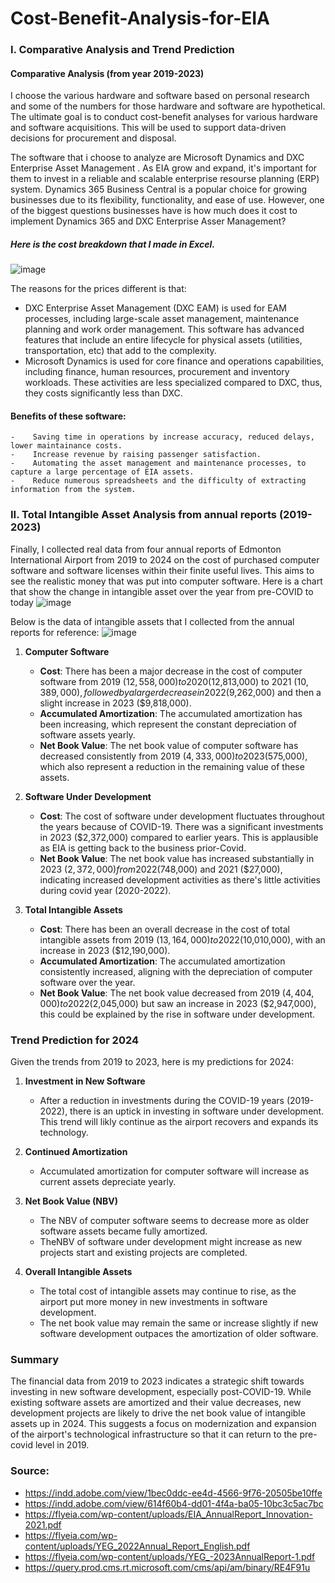 # Cost-Benefit-Analysis-for-EIA
### I. Comparative Analysis and Trend Prediction

#### **Comparative Analysis (from year 2019-2023)**

I choose the various hardware and software based on personal research and some of the numbers for those hardware and software are hypothetical. The ultimate goal is to conduct cost-benefit analyses for various hardware and software acquisitions. This will be used to support data-driven decisions for procurement and disposal.

The software that i choose to analyze are Microsoft Dynamics and DXC Enterprise Asset Management . As EIA grow and expand, it's important for them to invest in a reliable and scalable enterprise resourse planning (ERP) system. Dynamics 365 Business Central is a popular choice for growing businesses due to its flexibility, functionality, and ease of use. However, one of the biggest questions businesses have is how much does it cost to implement Dynamics 365 and DXC Enterprise Asser Management?

##### Here is the cost breakdown that I made in Excel. 
![image](https://github.com/missnhi/Cost-Benefit-Analysis-for-EIA/assets/62678881/f9f2ebd5-04a3-4f9b-b77a-11b4d514ab97)

The reasons for the prices different is that: 
- DXC Enterprise Asset Management (DXC EAM) is used for EAM processes, including large-scale asset management, maintenance planning and work order management. This software has advanced features that include an entire lifecycle for physical assets (utilities, transportation, etc) that add to the complexity. 
- Microsoft Dynamics is used for core finance and operations capabilities, including finance, human resources, procurement and inventory workloads. These activities are less specialized compared to DXC, thus, they costs significantly less than DXC.

#### **Benefits of these software:** 
    -    Saving time in operations by increase accuracy, reduced delays, lower maintainance costs. 
    -    Increase revenue by raising passenger satisfaction. 
    -    Automating the asset management and maintenance processes, to capture a large percentage of EIA assets. 
    -    Reduce numerous spreadsheets and the difficulty of extracting information from the system. 


### II. Total Intangible Asset Analysis from annual reports (2019-2023)
Finally, I collected real data from four annual reports of Edmonton International Airport from 2019 to 2024 on the cost of purchased computer software and software licenses within their finite useful lives. This aims to see the realistic money that was put into computer software. 
Here is a chart that show the change in intangible asset over the year from pre-COVID to today
![image](https://github.com/missnhi/Cost-Benefit-Analysis-for-EIA/assets/62678881/537a38dd-f558-4134-843e-29af24c58355)


Below is the data of intangible assets that I collected from the annual reports for reference:
![image](https://github.com/missnhi/Cost-Benefit-Analysis-for-EIA/assets/62678881/1d79a494-d453-4501-855c-31a181e6499d)

1.  **Computer Software**
    -   **Cost**: There has been a major decrease in the cost of computer software from 2019 ($12,558,000) to 2020 ($12,813,000) to 2021 ($10,389,000), followed by a larger decrease in 2022 ($9,262,000) and then a slight increase in 2023 ($9,818,000).
    -   **Accumulated Amortization**: The accumulated amortization has been increasing, which represent the constant depreciation of software assets yearly.
    -   **Net Book Value**: The net book value of computer software has decreased consistently from 2019 ($4,333,000) to 2023 ($575,000), which also represent a reduction in the remaining value of these assets.
2.  **Software Under Development**

    -   **Cost**: The cost of software under development fluctuates throughout the years because of COVID-19. There was a significant investments in 2023 ($2,372,000) compared to earlier years. This is applausible as EIA is getting back to the business prior-Covid. 
    -   **Net Book Value**: The net book value has increased substantially in 2023 ($2,372,000) from 2022 ($748,000) and 2021 ($27,000), indicating increased development activities as there's little activities during covid year (2020-2022).
3.  **Total Intangible Assets**

    -   **Cost**: There has been an overall decrease in the cost of total intangible assets from 2019 ($13,164,000) to 2022 ($10,010,000), with an increase in 2023 ($12,190,000).
    -   **Accumulated Amortization**: The accumulated amortization consistently increased, aligning with the depreciation of computer software over the year.
    -   **Net Book Value**: The net book value decreased from 2019 ($4,404,000) to 2022 ($2,045,000) but saw an increase in 2023 ($2,947,000), this could be explained by the rise in software under development.

### Trend Prediction for 2024

Given the trends from 2019 to 2023, here is my predictions for 2024:

1.  **Investment in New Software**

    -   After a reduction in investments during the COVID-19 years (2019-2022), there is an uptick in investing in software under development. This trend will likly continue as the airport recovers and expands its technology.
2.  **Continued Amortization**

    -   Accumulated amortization for computer software will increase as current assets depreciate yearly.
3.  **Net Book Value (NBV)** 

    -   The NBV of computer software seems to decrease more as older software assets became fully amortized.
    -   TheNBV of software under development might increase as new projects start and existing projects are completed.
4.  **Overall Intangible Assets**

    -   The total cost of intangible assets may continue to rise, as the airport put more money in new investments in software development.
    -   The net book value may remain the same or increase slightly if new software development outpaces the amortization of older software.

### Summary

The financial data from 2019 to 2023 indicates a strategic shift towards investing in new software development, especially post-COVID-19. While existing software assets are amortized and their value decreases, new development projects are likely to drive the net book value of intangible assets up in 2024. This suggests a focus on modernization and expansion of the airport's technological infrastructure so that it can return to the pre-covid level in 2019. 

### Source:
- https://indd.adobe.com/view/1bec0ddc-ee4d-4566-9f76-20505be10ffe
- https://indd.adobe.com/view/614f60b4-dd01-4f4a-ba05-10bc3c5ac7bc
- https://flyeia.com/wp-content/uploads/EIA_AnnualReport_Innovation-2021.pdf
- https://flyeia.com/wp-content/uploads/YEG_2022Annual_Report_English.pdf
- https://flyeia.com/wp-content/uploads/YEG_-2023AnnualReport-1.pdf
- https://query.prod.cms.rt.microsoft.com/cms/api/am/binary/RE4F91u
